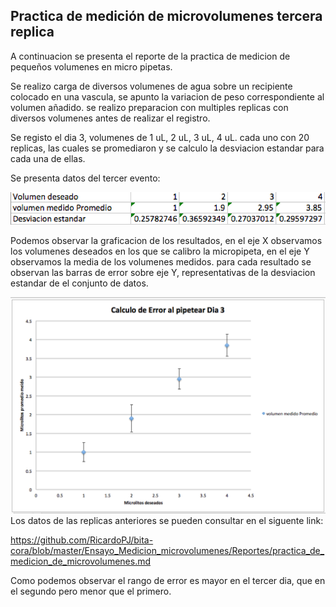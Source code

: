 ## Practica de medición de microvolumenes tercera replica

A continuacion se presenta el reporte de la practica de medicion de pequeños volumenes en micro pipetas.

Se realizo carga de  diversos volumenes de agua sobre un recipiente colocado en una vascula, se apunto la variacion de peso correspondiente al volumen añadido. se realizo preparacion con multiples replicas con diversos volumenes antes de realizar el registro. 

Se registo el dia 3, volumenes de 1 uL, 2 uL, 3 uL, 4 uL. cada uno con 20 replicas, las cuales se promediaron y se calculo la desviacion estandar para cada una de ellas.

Se presenta datos del tercer evento:

![alt text](https://github.com/RicardoPJ/bita-cora/blob/master/Ensayo_Medicion_microvolumenes/Imagenes/Tab_error_d3.png)

Podemos observar la graficacion de los resultados, en el eje X observamos los volumenes deseados en los que se calibro la micropipeta, en el eje Y observamos la media de los volumenes medidos. para cada resultado se observan las barras de error sobre eje Y, representativas de la desviacion estandar de el conjunto de datos.

![alt text](https://github.com/RicardoPJ/bita-cora/blob/master/Ensayo_Medicion_microvolumenes/Imagenes/cal_error_d3.png)
Los datos de las replicas anteriores se pueden consultar en el siguente link:

https://github.com/RicardoPJ/bita-cora/blob/master/Ensayo_Medicion_microvolumenes/Reportes/practica_de_medicion_de_microvolumenes.md


Como podemos observar el rango de error es mayor en el tercer dia, que en el segundo pero menor que el primero.




